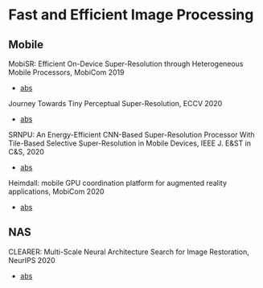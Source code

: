 # Fast and Efficient Image Processing

## Mobile

MobiSR: Efficient On-Device Super-Resolution through Heterogeneous Mobile Processors, MobiCom 2019
* [abs](https://dl.acm.org/doi/abs/10.1145/3300061.3345455)

Journey Towards Tiny Perceptual Super-Resolution, ECCV 2020
* [abs](https://arxiv.org/abs/2007.04356)

SRNPU: An Energy-Efficient CNN-Based Super-Resolution Processor With Tile-Based Selective Super-Resolution in Mobile Devices, IEEE J. E&ST in C&S, 2020
* [abs](https://ieeexplore.ieee.org/abstract/document/9159619)

Heimdall: mobile GPU coordination platform for augmented reality applications, MobiCom 2020
* [abs](https://dl.acm.org/doi/abs/10.1145/3372224.3419192)

## NAS

CLEARER: Multi-Scale Neural Architecture Search for Image Restoration, NeurIPS 2020
* [abs](https://proceedings.neurips.cc//paper/2020/hash/c6e81542b125c36346d9167691b8bd09-Abstract.html)
